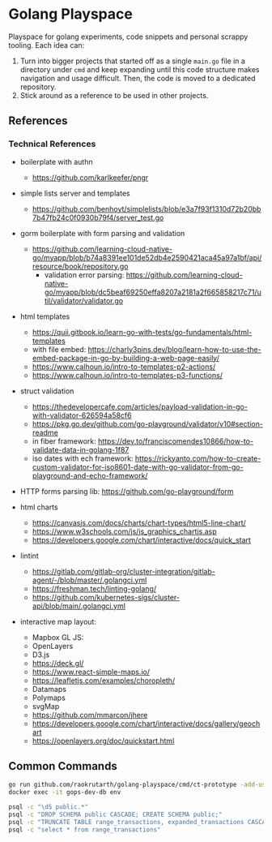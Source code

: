 # Golang Playspace

Playspace for golang experiments, code snippets and personal scrappy tooling. Each idea can:

1. Turn into bigger projects that started off as a single `main.go` file in a directory under `cmd` and keep expanding until this code structure makes navigation and usage difficult. Then, the code is moved to a dedicated repository.
1. Stick around as a reference to be used in other projects.

## References

### Technical References

- boilerplate with authn
  - <https://github.com/karlkeefer/pngr>
- simple lists server and templates
  - <https://github.com/benhoyt/simplelists/blob/e3a7f93f1310d72b20bb7b47fb24c0f0930b79f4/server_test.go>
- gorm boilerplate with form parsing and validation
  - <https://github.com/learning-cloud-native-go/myapp/blob/b74a8391ee101de52db4e2590421aca45a97a1bf/api/resource/book/repository.go>
    - validation error parsing: <https://github.com/learning-cloud-native-go/myapp/blob/dc5beaf69250effa8207a2181a2f665858217c71/util/validator/validator.go>
- html templates
  - <https://quii.gitbook.io/learn-go-with-tests/go-fundamentals/html-templates>
  - with file embed: <https://charly3pins.dev/blog/learn-how-to-use-the-embed-package-in-go-by-building-a-web-page-easily/>
  - <https://www.calhoun.io/intro-to-templates-p2-actions/>
  - <https://www.calhoun.io/intro-to-templates-p3-functions/>
- struct validation
  - <https://thedevelopercafe.com/articles/payload-validation-in-go-with-validator-626594a58cf6>
  - <https://pkg.go.dev/github.com/go-playground/validator/v10#section-readme>
  - in fiber framework: <https://dev.to/franciscomendes10866/how-to-validate-data-in-golang-1f87>
  - iso dates with ech framework: <https://rickyanto.com/how-to-create-custom-validator-for-iso8601-date-with-go-validator-from-go-playground-and-echo-framework/>
- HTTP forms parsing lib: <https://github.com/go-playground/form>
- html charts
  - <https://canvasjs.com/docs/charts/chart-types/html5-line-chart/>
  - <https://www.w3schools.com/js/js_graphics_chartjs.asp>
  - <https://developers.google.com/chart/interactive/docs/quick_start>

- lintint
  - <https://gitlab.com/gitlab-org/cluster-integration/gitlab-agent/-/blob/master/.golangci.yml>
  - <https://freshman.tech/linting-golang/>
  - <https://github.com/kubernetes-sigs/cluster-api/blob/main/.golangci.yml>

- interactive map layout:
  - Mapbox GL JS:
  - OpenLayers
  - D3.js
  - <https://deck.gl/>
  - <https://www.react-simple-maps.io/>
  - <https://leafletjs.com/examples/choropleth/>
  - Datamaps
  - Polymaps
  - svgMap
  - <https://github.com/mmarcon/jhere>
  - <https://developers.google.com/chart/interactive/docs/gallery/geochart>
  - <https://openlayers.org/doc/quickstart.html>

## Common Commands

```bash
go run github.com/raokrutarth/golang-playspace/cmd/ct-prototype -add-user
docker exec -it gops-dev-db env

psql -c "\dS public.*"
psql -c "DROP SCHEMA public CASCADE; CREATE SCHEMA public;"
psql -c "TRUNCATE TABLE range_transactions, expanded_transactions CASCADE;"
psql -c "select * from range_transactions"
```
